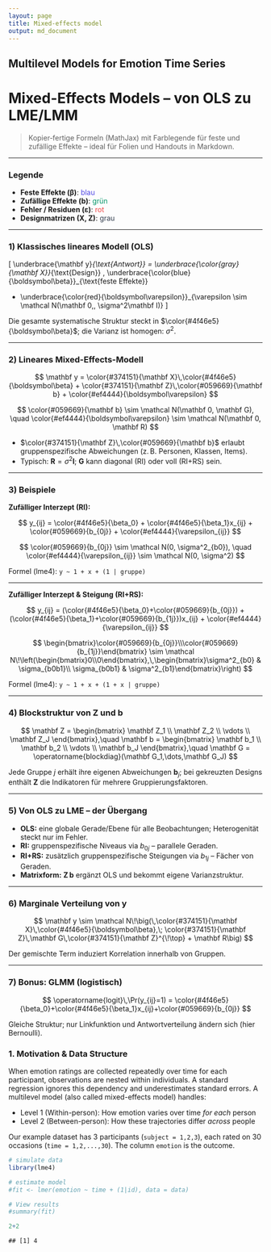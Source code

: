 ```yaml
---
layout: page
title: Mixed-effects model
output: md_document
---
```


## Multilevel Models for Emotion Time Series

# Mixed-Effects Models – von OLS zu LME/LMM

> Kopier‑fertige Formeln (MathJax) mit Farblegende für feste und zufällige Effekte – ideal für Folien und Handouts in Markdown.

---

### Legende
- **Feste Effekte (β)**: <span style="color:#4f46e5">blau</span>  
- **Zufällige Effekte (b)**: <span style="color:#059669">grün</span>  
- **Fehler / Residuen (ε)**: <span style="color:#ef4444">rot</span>  
- **Designmatrizen (X, Z)**: <span style="color:#374151">grau</span>  

---

### 1) Klassisches lineares Modell (OLS)

\[
\underbrace{\mathbf y}_{\text{Antwort}}
= \underbrace{\color{gray}{\mathbf X}}_{\text{Design}}
\, \underbrace{\color{blue}{\boldsymbol\beta}}_{\text{feste Effekte}}
+ \underbrace{\color{red}{\boldsymbol\varepsilon}}_{\varepsilon \sim \mathcal N(\mathbf 0,\, \sigma^2\mathbf I)}
\]

Die gesamte systematische Struktur steckt in $\color{#4f46e5}{\boldsymbol\beta}$; die Varianz ist homogen: $\sigma^2$.

---

### 2) Lineares Mixed-Effects-Modell

$$
\mathbf y = \color{#374151}{\mathbf X}\,\color{#4f46e5}{\boldsymbol\beta} + \color{#374151}{\mathbf Z}\,\color{#059669}{\mathbf b} + \color{#ef4444}{\boldsymbol\varepsilon}
$$

$$
\color{#059669}{\mathbf b} \sim \mathcal N(\mathbf 0, \mathbf G), \quad \color{#ef4444}{\boldsymbol\varepsilon} \sim \mathcal N(\mathbf 0, \mathbf R)
$$

- $\color{#374151}{\mathbf Z}\,\color{#059669}{\mathbf b}$ erlaubt gruppenspezifische Abweichungen (z. B. Personen, Klassen, Items).
- Typisch: $\mathbf R = \sigma^2\mathbf I$; $\mathbf G$ kann diagonal (RI) oder voll (RI+RS) sein.

---

### 3) Beispiele

**Zufälliger Interzept (RI):**

$$
y_{ij} = \color{#4f46e5}{\beta_0} + \color{#4f46e5}{\beta_1}x_{ij} + \color{#059669}{b_{0j}} + \color{#ef4444}{\varepsilon_{ij}}
$$

$$
\color{#059669}{b_{0j}} \sim \mathcal N(0, \sigma^2_{b0}), \quad \color{#ef4444}{\varepsilon_{ij}} \sim \mathcal N(0, \sigma^2)
$$

Formel (lme4): `y ~ 1 + x + (1 | gruppe)`

---

**Zufälliger Interzept & Steigung (RI+RS):**

$$
y_{ij} = (\color{#4f46e5}{\beta_0}+\color{#059669}{b_{0j}}) + (\color{#4f46e5}{\beta_1}+\color{#059669}{b_{1j}})x_{ij} + \color{#ef4444}{\varepsilon_{ij}}
$$

$$
\begin{bmatrix}\color{#059669}{b_{0j}}\\\color{#059669}{b_{1j}}\end{bmatrix} \sim \mathcal N\!\left(\begin{bmatrix}0\\0\end{bmatrix},\,\begin{bmatrix}\sigma^2_{b0} & \sigma_{b0b1}\\ \sigma_{b0b1} & \sigma^2_{b1}\end{bmatrix}\right)
$$

Formel (lme4): `y ~ 1 + x + (1 + x | gruppe)`

---

### 4) Blockstruktur von $\mathbf Z$ und $\mathbf b$

$$
\mathbf Z = \begin{bmatrix} \mathbf Z_1 \\ \mathbf Z_2 \\ \vdots \\ \mathbf Z_J \end{bmatrix},\quad \mathbf b = \begin{bmatrix} \mathbf b_1 \\ \mathbf b_2 \\ \vdots \\ \mathbf b_J \end{bmatrix},\quad \mathbf G = \operatorname{blockdiag}(\mathbf G_1,\dots,\mathbf G_J)
$$

Jede Gruppe $j$ erhält ihre eigenen Abweichungen $\mathbf b_j$; bei gekreuzten Designs enthält $\mathbf Z$ die Indikatoren für mehrere Gruppierungsfaktoren.

---

### 5) Von OLS zu LME – der Übergang

- **OLS:** eine globale Gerade/Ebene für alle Beobachtungen; Heterogenität steckt nur im Fehler.
- **RI:** gruppenspezifische Niveaus via $b_{0j}$ – parallele Geraden.
- **RI+RS:** zusätzlich gruppenspezifische Steigungen via $b_{1j}$ – Fächer von Geraden.
- **Matrixform:** $\mathbf Z\,\mathbf b$ ergänzt OLS und bekommt eigene Varianzstruktur.

---

### 6) Marginale Verteilung von $\mathbf y$

$$
\mathbf y \sim \mathcal N\!\big(\,\color{#374151}{\mathbf X}\,\color{#4f46e5}{\boldsymbol\beta},\; \color{#374151}{\mathbf Z}\,\mathbf G\,\color{#374151}{\mathbf Z}^{\!\top} + \mathbf R\big)
$$

Der gemischte Term induziert Korrelation innerhalb von Gruppen.

---

### 7) Bonus: GLMM (logistisch)

$$
\operatorname{logit}\,\Pr(y_{ij}=1) = \color{#4f46e5}{\beta_0}+\color{#4f46e5}{\beta_1}x_{ij}+\color{#059669}{b_{0j}}
$$

Gleiche Struktur; nur Linkfunktion und Antwortverteilung ändern sich (hier Bernoulli).













### 1. Motivation & Data Structure

When emotion ratings are collected repeatedly over time for each
participant, observations are nested within individuals. A standard
regression ignores this dependency and underestimates standard errors. A
multilevel model (also called mixed-effects model) handles:

-   Level 1 (Within-person): How emotion varies over time *for each*
    person  
-   Level 2 (Between-person): How these trajectories differ *across*
    people

Our example dataset has 3 participants (`subject = 1,2,3`), each rated
on 30 occasions (`time = 1,2,...,30`). The column `emotion` is the
outcome.

``` r
# simulate data
library(lme4)

# estimate model
#fit <- lmer(emotion ~ time + (1|id), data = data)

# View results
#summary(fit)

2+2
```

    ## [1] 4
